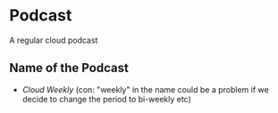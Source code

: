 # Podcast
A regular cloud podcast

## Name of the Podcast
- *Cloud Weekly* (con: "weekly" in the name could be a problem if we decide to change the period to bi-weekly etc)
